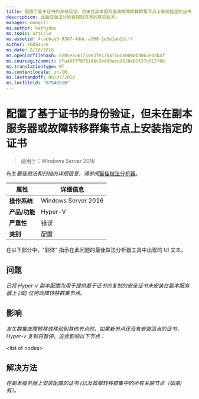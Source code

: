 ```yaml
---
title: 配置了基于证书的身份验证，但未在副本服务器或故障转移群集节点上安装指定的证书
description: 此最佳做法分析器规则文本的联机版本。
manager: dongill
ms.author: kathydav
ms.topic: article
ms.assetid: 4cabbce3-9367-4ddc-a108-1e5e1ab2bcff
author: kbdazure
ms.date: 8/16/2016
ms.openlocfilehash: 8205ea267750e3fec78a756da00b0bd063ed8baf
ms.sourcegitcommit: dfa48f77b751dbc34409aced628eb2f17c912f08
ms.translationtype: MT
ms.contentlocale: zh-CN
ms.lasthandoff: 08/07/2020
ms.locfileid: "87948510"
---
```

# <a name="certificate-based-authentication-is-configured-but-the-specified-certificate-is-not-installed-on-the-replica-server-or-failover-cluster-nodes"></a>配置了基于证书的身份验证，但未在副本服务器或故障转移群集节点上安装指定的证书

>适用于：Windows Server 2016



有关*最佳做法和扫描的详细信息，请参阅*[最佳做法分析器](https://go.microsoft.com/fwlink/?LinkId=122786)。

|属性|详细信息|
|-|-|
|**操作系统**|Windows Server 2016|
|**产品/功能**|Hyper-V|
|**严重性**|错误|
|**类别**|配置|

在以下部分中，"斜体" 指示在此问题的最佳做法分析器工具中出现的 UI 文本。

## <a name="issue"></a>问题

*已将 Hyper-v 副本配置为用于提供基于证书的复制的安全证书未安装在副本服务器上 (或) 任何故障转移群集节点。*

## <a name="impact"></a>影响

*发生群集故障转移或移动到其他节点时，如果新节点还没有安装适当的证书，Hyper-v 复制将暂停。这会影响以下节点：*

\<list of nodes>

## <a name="resolution"></a>解决方法

*在副本服务器上安装配置的证书 (以及故障转移群集中的所有关联节点（如果) 有）。*



